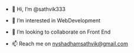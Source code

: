 - 👋 Hi, I’m @sathvik333
- 👀 I’m interested in WebDevelopment

- 💞️ I’m looking to collaborate on Front End
- 📫 Reach me on nyshadhamsathvik@gmail.com 

<!---
sathvik333/sathvik333 is a ✨ special ✨ repository because its `README.md` (this file) appears on your GitHub profile.
You can click the Preview link to take a look at your changes.
--->
